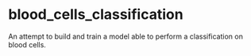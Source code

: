 # blood_cells_classification
An attempt to build and train a model able to perform a classification on blood cells. 



